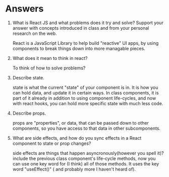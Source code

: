 # Answers

1. What is React JS and what problems does it try and solve? Support your answer with concepts introduced in class and from your personal research on the web.

    React is a JavaScript Library to help build "reactive" UI apps, by using components to break things down into more managable pieces.

1. What does it mean to think in react?

    To think of how to solve problems?

1. Describe state.

    state is what the current "state" of your component is in. It is how you can hold data, and update it in certain ways. In class components, it is part of it already in addition to using component life-cycles, and now with react hooks, you can hold more specific state with much less code.

1. Describe props.

    props are "properties", or data, that can be passed down to other components, so you have access to that data in other subcomponents.

1. What are side effects, and how do you sync effects in a React component to state or prop changes?

    side effects are things that happen asyncronously(however you spell it)? include the previous class component's life-cycle methods, now you can use one key word for (I think) all of those methods. It uses the key word "useEffect()" ( and probably more I haven't heard of).